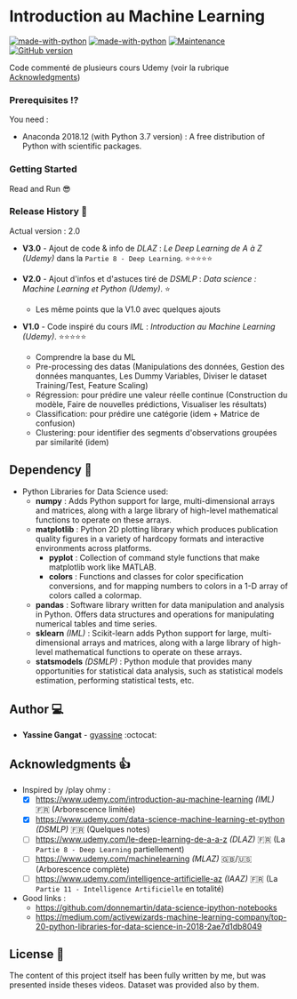 # Introduction au Machine Learning
[![made-with-python](https://img.shields.io/badge/Made%20with-Python-1f425f.svg)](https://www.python.org/) 
[![made-with-python](https://img.shields.io/pypi/pyversions/matplotlib.svg)](https://www.python.org/)
[![Maintenance](https://img.shields.io/maintenance/yes/2019.svg)](https://github.com/gyassine/IML/graphs/commit-activity)
[![GitHub version](https://img.shields.io/github/release/gyassine/IML.svg)](https://github.com/gyassine/IML/releases)

Code commenté de plusieurs cours Udemy (voir la rubrique [Acknowledgments](#acknowledgments-thumbsup))

### Prerequisites :interrobang:
You need :
- Anaconda 2018.12 (with Python 3.7 version) : A free distribution of Python with scientific packages.
  
### Getting Started
Read and Run :sunglasses:

### Release History :notebook:
Actual version : 2.0

*  **V3.0** - Ajout de code & info de _DLAZ_ : _Le Deep Learning de A à Z (Udemy)_ dans la `Partie 8 - Deep Learning`.
:star::star::star::star::star:

*  **V2.0** - Ajout d'infos et d'astuces tiré de _DSMLP_ : _Data science : Machine Learning et Python (Udemy)_.
:star:
   - Les même points que la V1.0 avec quelques ajouts
   
*  **V1.0** - Code inspiré du cours _IML_ : _Introduction au Machine Learning (Udemy)_.
:star::star::star::star::star:
   - Comprendre la base du ML
   - Pre-processing des datas (Manipulations des données, Gestion des données manquantes, Les Dummy Variables, Diviser le dataset Training/Test, Feature Scaling)
   - Régression: pour prédire une valeur réelle continue (Construction du modèle, Faire de nouvelles prédictions, Visualiser les résultats)
   - Classification: pour prédire une catégorie (idem + Matrice de confusion)
   - Clustering: pour identifier des segments d'observations groupées par similarité (idem)

## Dependency :link:

- Python Libraries for Data Science used: 
  - **numpy** : Adds Python support for large, multi-dimensional arrays and matrices, along with a large library of high-level mathematical functions to operate on these arrays.
  - **matplotlib** : Python 2D plotting library which produces publication quality figures in a variety of hardcopy formats and interactive environments across platforms.
    - **pyplot** : Collection of command style functions that make matplotlib work like MATLAB.
    - **colors** : Functions and classes for color specification conversions, and for mapping numbers to colors in a 1-D array of colors called a colormap.
  - **pandas** : Software library written for data manipulation and analysis in Python. Offers data structures and operations for manipulating numerical tables and time series.
  - **sklearn** _(IML)_ : Scikit-learn adds Python support for large, multi-dimensional arrays and matrices, along with a large library of high-level mathematical functions to operate on these arrays.
  - **statsmodels** _(DSMLP)_ : Python module that provides many opportunities for statistical data analysis, such as statistical models estimation, performing statistical tests, etc.


## Author :computer:	
- **Yassine Gangat** - [gyassine](https://github.com/gyassine) :octocat:


## Acknowledgments :thumbsup:
* Inspired by /play ohmy :
  - [x] <https://www.udemy.com/introduction-au-machine-learning> _(IML)_ :fr: (Arborescence limitée)
  - [x] <https://www.udemy.com/data-science-machine-learning-et-python> _(DSMLP)_ :fr: (Quelques notes)
  - [ ] <https://www.udemy.com/le-deep-learning-de-a-a-z> _(DLAZ)_ :fr: (La `Partie 8 - Deep Learning` partiellement)
  - [ ] <https://www.udemy.com/machinelearning> _(MLAZ)_ :gb:/:us: (Arborescence complète)
  - [ ] <https://www.udemy.com/intelligence-artificielle-az> _(IAAZ)_ :fr: (La `Partie 11 - Intelligence Artificielle` en totalité)
* Good links :
  - <https://github.com/donnemartin/data-science-ipython-notebooks>
  - <https://medium.com/activewizards-machine-learning-company/top-20-python-libraries-for-data-science-in-2018-2ae7d1db8049>

## License :scroll:
The content of this project itself has been fully written by me, but was presented inside theses videos. 
Dataset was provided also by them.
